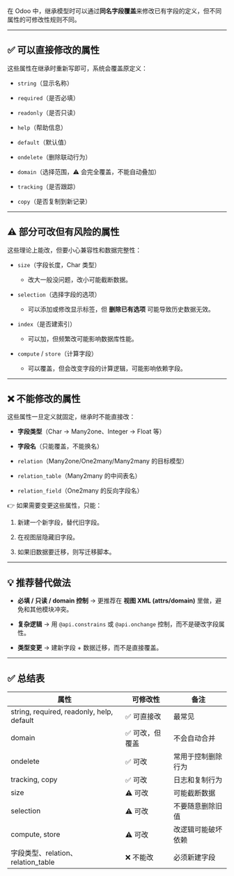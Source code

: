 
在 Odoo 中，继承模型时可以通过**同名字段覆盖**来修改已有字段的定义，但不同属性的可修改性规则不同。

---

## ✅ 可以直接修改的属性

这些属性在继承时重新写即可，系统会覆盖原定义：

- `string`（显示名称）
    
- `required`（是否必填）
    
- `readonly`（是否只读）
    
- `help`（帮助信息）
    
- `default`（默认值）
    
- `ondelete`（删除联动行为）
    
- `domain`（选择范围，⚠️ 会完全覆盖，不能自动叠加）
    
- `tracking`（是否跟踪）
    
- `copy`（是否复制到新记录）
    

---

## ⚠️ 部分可改但有风险的属性

这些理论上能改，但要小心兼容性和数据完整性：

- `size`（字段长度，Char 类型）
    
    - 改大一般没问题，改小可能截断数据。
        
- `selection`（选择字段的选项）
    
    - 可以添加或修改显示标签，但 **删除已有选项** 可能导致历史数据无效。
        
- `index`（是否建索引）
    
    - 可以加，但频繁改可能影响数据库性能。
        
- `compute` / `store`（计算字段）
    
    - 可以覆盖，但会改变字段的计算逻辑，可能影响依赖字段。
        

---

## ❌ 不能修改的属性

这些属性一旦定义就固定，继承时不能直接改：

- **字段类型**（Char → Many2one、Integer → Float 等）
    
- **字段名**（只能覆盖，不能换名）
    
- `relation`（Many2one/One2many/Many2many 的目标模型）
    
- `relation_table`（Many2many 的中间表名）
    
- `relation_field`（One2many 的反向字段名）
    

👉 如果需要变更这些属性，只能：

1. 新建一个新字段，替代旧字段。
    
2. 在视图层隐藏旧字段。
    
3. 如果旧数据要迁移，则写迁移脚本。
    

---

## 💡 推荐替代做法

- **必填 / 只读 / domain 控制** → 更推荐在 **视图 XML (attrs/domain)** 里做，避免和其他模块冲突。
    
- **复杂逻辑** → 用 `@api.constrains` 或 `@api.onchange` 控制，而不是硬改字段属性。
    
- **类型变更** → 建新字段 + 数据迁移，而不是直接覆盖。
    

---

## ✅ 总结表

|属性|可修改性|备注|
|---|---|---|
|string, required, readonly, help, default|✅ 可直接改|最常见|
|domain|✅ 可改，但覆盖|不会自动合并|
|ondelete|✅ 可改|常用于控制删除行为|
|tracking, copy|✅ 可改|日志和复制行为|
|size|⚠️ 可改|可能截断数据|
|selection|⚠️ 可改|不要随意删除旧值|
|compute, store|⚠️ 可改|改逻辑可能破坏依赖|
|字段类型、relation、relation_table|❌ 不能改|必须新建字段|